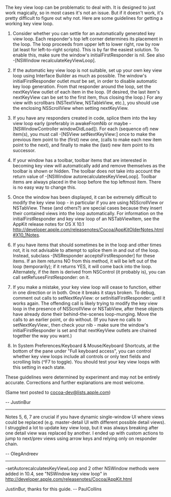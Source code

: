 

The key view loop can be problematic to deal with. It is designed to just work magically, so in most cases it's not an issue. But if it doesn't work, it's pretty difficult to figure out why not. Here are some guidelines for getting a working key view loop.

1. Consider whether you can settle for an automatically generated key view loop. Each responder's top left corner determines its placement in the loop. The loop proceeds from upper left to lower right, row by row (at least for left-to-right scripts). This is by far the easiest solution. To enable this, make sure the window's initialFirstResponder is nil. See also -[NSWindow recalculateKeyViewLoop].

2. If the automatic key view loop is not suitable, set up your own key view loop using Interface Builder as much as possible. The window's initialFirstResponder outlet *must* be set, in order to disable automatic key loop generation. From that responder around the loop, set the nextKeyView outlet of each item in the loop. (If desired, the last item's nextKeyView can be set to the first item, thus closing the loop.) For any view with scrollbars (NSTextView, NSTableView, etc.), you should use the enclosing NSScrollView when setting nextKeyView.

3. If you have any responders created in code, splice them into the key view loop early (preferably in awakeFromNib or maybe - [NSWindowController windowDidLoad]). For each (sequence of) new item(s), you must call -[NSView setNextKeyView:] once to make the previous item point to the (first) new one, (calls to make each new item point to the next), and finally to make the (last) new item point to its successor.

4. If your window has a toolbar, toolbar items that are interested in becoming key view will automatically add and remove themselves as the toolbar is shown or hidden. The toolbar does not take into account the return value of -[NSWindow autorecalculatesKeyViewLoop]. Toolbar items are always placed in the loop before the top leftmost item. There is no easy way to change this.

5. Once the window has been displayed, it can be extremely difficult to modify the key view loop - in particular if you are using NSScrollView or NSTabView. These (and others?) are special cases because they insert their contained views into the loop automatically. For information on the initialFirstResponder and key view loop of an NSTabViewItem, see the AppKit release notes for OS X 10.1 <http://developer.apple.com/releasenotes/Cocoa/AppKitOlderNotes.html#X10_1Notes>.

6. If you have items that should sometimes be in the loop and other times not, it is not advisable to attempt to splice them in and out of the loop. Instead, subclass -[NSResponder acceptsFirstResponder] for these items. If an item returns NO from this method, it will be left out of the loop (temporarily); if it returns YES, it will come back into the loop. Alternately, if the item is derived from NSControl (it probably is), you can call setRefusesFirstResponder: on it.

7. If you make a mistake, your key view loop will cease to function, either in one direction or in both. Once it breaks it stays broken. To debug, comment out calls to setNextKeyView: or setInitialFirstResponder: until it works again. The offending call is likely trying to modify the key view loop in the presence of NSScrollView or NSTabView, after these objects have already done their behind-the-scenes loop-munging. Move the calls to an earlier point, or do without. (If you have no calls to setNextKeyView:, then check your nib - make sure the window's initialFirstResponder is set and that nextKeyView outlets are chained together the way you want.)

8. In System Preferences/Keyboard & Mouse/Keyboard Shortcuts, at the bottom of the pane under "Full keyboard access", you can control whether key view loops include all controls or only text fields and scrolling lists (^F7 to toggle). You should test your key view loops with this setting in each state.

These guidelines were determined by experiment and may not be entirely accurate. Corrections and further explanations are most welcome.

(Same text posted to cocoa-dev@lists.apple.com)

-- JustinBur

----

Notes 5, 6, 7 are crucial if you have dynamic single-window UI where views could be replaced (e.g. master-detail UI with different possible detail views). I struggled a lot to update key view loop, but it was always breaking after one detail view was replaced by another. I ended up with custom actions to jump to next/prev views using arrow keys and relying only on responder chain.

-- OlegAndreev

----

-setAutorecalculatesKeyViewLoop and 2 other NSWindow methods were added in 10.4, see "NSWindow key view loop" in <http://developer.apple.com/releasenotes/Cocoa/AppKit.html>

JustinBur, thanks for this guide. -- PaulCollins
